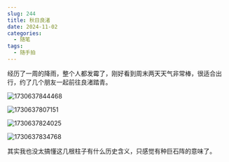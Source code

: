 ```yaml
---
slug: 244
title: 秋日良渚
date: 2024-11-02
categories:
  - 随笔
tags:
  - 随手拍
---
```


经历了一周的降雨，整个人都发霉了，刚好看到周末两天天气非常棒，很适合出行，约了几个朋友一起前往良渚踏青。

![1730637844468](https://imgurl.zishu.me/2024/11/1730637844468.webp)

![1730637807151](https://imgurl.zishu.me/2024/11/1730637807151.webp)

![1730637824025](https://imgurl.zishu.me/2024/11/1730637824025.webp)

![1730637834768](https://imgurl.zishu.me/2024/11/1730637834768.webp)

其实我也没太搞懂这几根柱子有什么历史含义，只感觉有种巨石阵的意味了。
